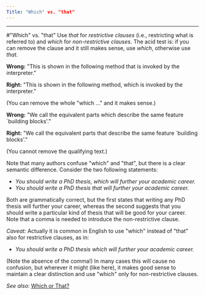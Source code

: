 ```yaml
---
Title: "Which" vs. "that"
---
```



---
#"Which" vs. "that"
Use *that* for *restrictive clauses* (i.e., restricting what is referred to) and *which* for *non-restrictive clauses*.
The acid test is: if you can remove the clause and it still makes sense, use *which*, otherwise use *that*.

**Wrong:** "This is shown in the following method that is invoked by the interpreter."

**Right:** "This is shown in the following method, which is invoked by the interpreter."

(You can remove the whole "which ..." and it makes sense.)


**Wrong:** "We call the equivalent parts which describe the same feature `building blocks'."

**Right:** "We call the equivalent parts that describe the same feature `building blocks'."

(You cannot remove the qualifying text.)

Note that many authors confuse "which" and "that", but there is a clear semantic difference. Consider the two following statements:


- *You should write a PhD thesis, which will further your academic career.*
- *You should write a PhD thesis that will further your academic career.*

Both are grammatically correct, but the first states that writing any PhD thesis will further your career, whereas the second suggests that you should write a particular kind of thesis that will be good for your career. Note that a comma is needed to introduce the non-restrictive clause.

*Caveat:* Actually it is common in English to use "which" instead of "that" also for restrictive clauses, as in:


- *You should write a PhD thesis which will further your academic career.*

(Note the absence of the comma!) In many cases this will cause no confusion, but wherever it might (like here), it makes good sense to maintain a clear distinction and use "which" only for non-restrictive clauses.

*See also:* [Which or That?](http://www.getitwriteonline.com/archive/103103WhichThat.htm)
